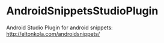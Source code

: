 # AndroidSnippetsStudioPlugin
Android Studio Plugin for android snippets: http://eltonkola.com/androidsnippets/
